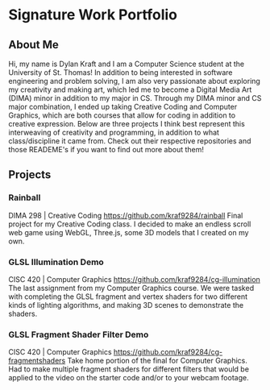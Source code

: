 # Signature Work Portfolio
## About Me
Hi, my name is Dylan Kraft and I am a Computer Science student at the University of St. Thomas! In addition to being interested in software engineering and problem solving, I am also very passionate about exploring my creativity and making art, which led me to become a Digital Media Art (DIMA) minor in addition to my major in CS. Through my DIMA minor and CS major combination, I ended up taking Creative Coding and Computer Graphics, which are both courses that allow for coding in addition to creative expression. Below are three projects I think best represent this interweaving of creativity and programming, in addition to what class/discipline it came from. Check out their respective repositories and those READEME's if you want to find out more about them!

## Projects
### Rainball
DIMA 298 | Creative Coding
https://github.com/kraf9284/rainball
Final project for my Creative Coding class. I decided to make an endless scroll web game using WebGL, Three.js, some 3D models that I created on my own.

### GLSL Illumination Demo
CISC 420 | Computer Graphics
https://github.com/kraf9284/cg-illumination
The last assignment from my Computer Graphics course. We were tasked with completing the GLSL fragment and vertex shaders for two different kinds of lighting algorithms, and making 3D scenes to demonstrate the shaders.


### GLSL Fragment Shader Filter Demo
CISC 420 | Computer Graphics
https://github.com/kraf9284/cg-fragmentshaders
Take home portion of the final for Computer Graphics. Had to make multiple fragment shaders for different filters that would be applied to the video on the starter code and/or to your webcam footage.

<!--
**kraf9284/kraf9284** is a ✨ _special_ ✨ repository because its `README.md` (this file) appears on your GitHub profile.

Here are some ideas to get you started:

- 🔭 I’m currently working on ...
- 🌱 I’m currently learning ...
- 👯 I’m looking to collaborate on ...
- 🤔 I’m looking for help with ...
- 💬 Ask me about ...
- 📫 How to reach me: ...
- 😄 Pronouns: ...
- ⚡ Fun fact: ...
-->
